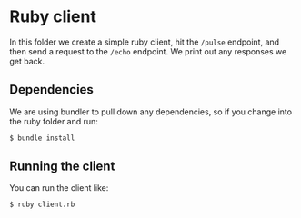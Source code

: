 # Ruby client

In this folder we create a simple ruby client, hit the `/pulse` endpoint, and
then send a request to the `/echo` endpoint. We print out any responses we get
back.

## Dependencies

We are using bundler to pull down any dependencies, so if you change into the
ruby folder and run:

```bash
$ bundle install
```

## Running the client

You can run the client like:

```bash
$ ruby client.rb
```
